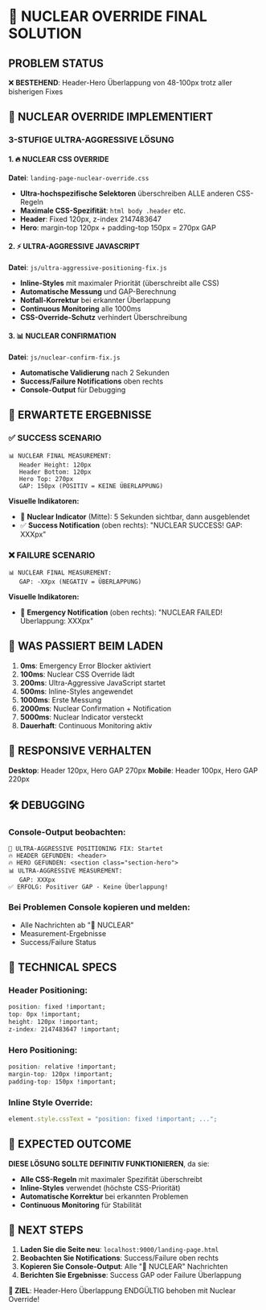 # 🚨 NUCLEAR OVERRIDE FINAL SOLUTION

## PROBLEM STATUS
❌ **BESTEHEND**: Header-Hero Überlappung von 48-100px trotz aller bisherigen Fixes

## 🚀 NUCLEAR OVERRIDE IMPLEMENTIERT

### 3-STUFIGE ULTRA-AGGRESSIVE LÖSUNG

#### 1. 🔥 NUCLEAR CSS OVERRIDE
**Datei**: `landing-page-nuclear-override.css`
- **Ultra-hochspezifische Selektoren** überschreiben ALLE anderen CSS-Regeln
- **Maximale CSS-Spezifität**: `html body .header` etc.
- **Header**: Fixed 120px, z-index 2147483647
- **Hero**: margin-top 120px + padding-top 150px = 270px GAP

#### 2. ⚡ ULTRA-AGGRESSIVE JAVASCRIPT
**Datei**: `js/ultra-aggressive-positioning-fix.js`
- **Inline-Styles** mit maximaler Priorität (überschreibt alle CSS)
- **Automatische Messung** und GAP-Berechnung
- **Notfall-Korrektur** bei erkannter Überlappung
- **Continuous Monitoring** alle 1000ms
- **CSS-Override-Schutz** verhindert Überschreibung

#### 3. 📊 NUCLEAR CONFIRMATION
**Datei**: `js/nuclear-confirm-fix.js`
- **Automatische Validierung** nach 2 Sekunden
- **Success/Failure Notifications** oben rechts
- **Console-Output** für Debugging

## 🎯 ERWARTETE ERGEBNISSE

### ✅ SUCCESS SCENARIO
```
📊 NUCLEAR FINAL MEASUREMENT:
   Header Height: 120px
   Header Bottom: 120px
   Hero Top: 270px
   GAP: 150px (POSITIV = KEINE ÜBERLAPPUNG)
```

**Visuelle Indikatoren:**
- 🚨 **Nuclear Indicator** (Mitte): 5 Sekunden sichtbar, dann ausgeblendet
- ✅ **Success Notification** (oben rechts): "NUCLEAR SUCCESS! GAP: XXXpx"

### ❌ FAILURE SCENARIO
```
📊 NUCLEAR FINAL MEASUREMENT:
   GAP: -XXpx (NEGATIV = ÜBERLAPPUNG)
```

**Visuelle Indikatoren:**
- 🚨 **Emergency Notification** (oben rechts): "NUCLEAR FAILED! Überlappung: XXXpx"

## 🔄 WAS PASSIERT BEIM LADEN

1. **0ms**: Emergency Error Blocker aktiviert
2. **100ms**: Nuclear CSS Override lädt
3. **200ms**: Ultra-Aggressive JavaScript startet
4. **500ms**: Inline-Styles angewendet
5. **1000ms**: Erste Messung
6. **2000ms**: Nuclear Confirmation + Notification
7. **5000ms**: Nuclear Indicator versteckt
8. **Dauerhaft**: Continuous Monitoring aktiv

## 📱 RESPONSIVE VERHALTEN

**Desktop**: Header 120px, Hero GAP 270px
**Mobile**: Header 100px, Hero GAP 220px

## 🛠️ DEBUGGING

### Console-Output beobachten:
```
🚨 ULTRA-AGGRESSIVE POSITIONING FIX: Startet
🔥 HEADER GEFUNDEN: <header>
🔥 HERO GEFUNDEN: <section class="section-hero">
📊 ULTRA-AGGRESSIVE MEASUREMENT:
   GAP: XXXpx
✅ ERFOLG: Positiver GAP - Keine Überlappung!
```

### Bei Problemen Console kopieren und melden:
- Alle Nachrichten ab "🚨 NUCLEAR"
- Measurement-Ergebnisse
- Success/Failure Status

## 🎯 TECHNICAL SPECS

### Header Positioning:
```css
position: fixed !important;
top: 0px !important;
height: 120px !important;
z-index: 2147483647 !important;
```

### Hero Positioning:
```css
position: relative !important;
margin-top: 120px !important;
padding-top: 150px !important;
```

### Inline Style Override:
```javascript
element.style.cssText = "position: fixed !important; ...";
```

## 🚀 EXPECTED OUTCOME

**DIESE LÖSUNG SOLLTE DEFINITIV FUNKTIONIEREN**, da sie:
- **Alle CSS-Regeln** mit maximaler Spezifität überschreibt
- **Inline-Styles** verwendet (höchste CSS-Priorität)
- **Automatische Korrektur** bei erkannten Problemen
- **Continuous Monitoring** für Stabilität

## 📝 NEXT STEPS

1. **Laden Sie die Seite neu**: `localhost:9000/landing-page.html`
2. **Beobachten Sie Notifications**: Success/Failure oben rechts
3. **Kopieren Sie Console-Output**: Alle "🚨 NUCLEAR" Nachrichten
4. **Berichten Sie Ergebnisse**: Success GAP oder Failure Überlappung

**🎯 ZIEL**: Header-Hero Überlappung ENDGÜLTIG behoben mit Nuclear Override!